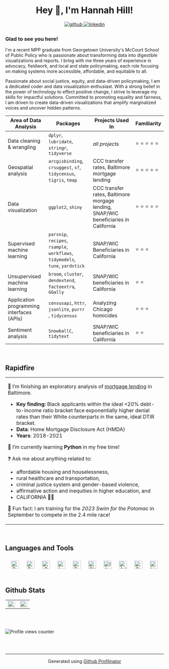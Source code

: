 # <div align="center">Hey 👋, I'm Hannah Hill!</div>  
  

<div align="center">
<a href="https://github.com/hill-hannah" target="_blank">
<img src=https://img.shields.io/badge/github-%2324292e.svg?&style=for-the-badge&logo=github&logoColor=white alt=github style="margin-bottom: 5px;" />
</a>
<a href="https://linkedin.com/in/hannahcorntasselhill" target="_blank">
<img src=https://img.shields.io/badge/linkedin-%231E77B5.svg?&style=for-the-badge&logo=linkedin&logoColor=white alt=linkedin style="margin-bottom: 5px;" />
</a>  
</div>  
  



### Glad to see you here!  
I'm a recent MPP graduate from Georgetown University's McCourt School of Public Policy who is passionate about transforming data into digestible visualizations and reports. I bring with me three years of experience in advocacy, fieldwork, and local and state policymaking, each role focusing on making systems more accessible, affordable, and equitable to all.

Passionate about social justice, equity, and data-driven policymaking, I am a dedicated coder and data visualization enthusiast. With a strong belief in the power of technology to effect positive change, I strive to leverage my skills for impactful solutions. Committed to promoting equality and fairness, I am driven to create data-driven visualizations that amplify marginalized voices and uncover hidden patterns.  
  
| Area of Data Analysis | Packages | Projects Used In | Familiarity |
| --- | --- | --- | -- |
| Data cleaning & wrangling |  `dplyr`, `lubridate`, `stringr`, `tidyverse` | *all projects* | :star: :star: :star: :star: :star: |
| Geospatial analysis | `arcgisbinding`, `crsuggest`, `sf`, `tidycensus`, `tigris`, `tmap` | CCC transfer rates, Baltimore mortgage lending | :star: :star: :star: :star: :star: |
| Data visualization | `ggplot2`, `shiny` | CCC transfer rates, Baltimore morgage lending, SNAP/WIC beneficiaries in California | :star: :star: :star: :star: :star: |
| Supervised machine learning | `parsnip`, `recipes`, `rsample`, `workflows`, `tidymodels`, `tune`, `yardstick` | SNAP/WIC Beneficiaries in California | :star: :star: :star: |
| Unsupervised machine learning | `broom`, `cluster`, `dendextend`, `factoextra`, `GGally` | SNAP/WIC beneficiaries in California | :star: :star: |
| Application programming interfaces (APIs) | `censusapi`, `httr`, `jsonlite`, `purrr `, `tidycensus` | Analyzing Chicago homicides | :star: :star: :star: | 
| Sentiment analysis | `SnowballC`, `tidytext` | SNAP/WIC beneficiaries in California | :star: :star: |



<br/>  


## Rapidfire  
<table><tr><td valign="top" width="100%">

🔭 I’m finishing an exploratory analysis of [mortgage lending](https://github.com/hill-hannah/baltimore-mortgage-lending.git) in Baltimore. 

- **Key finding:**
Black applicants within the ideal <20% debt-to-income ratio bracket face exponentially higher denial rates than their White counterparts in the same, ideal DTIR bracket.
- **Data**: Home Mortgage Disclosure Act (HMDA)
- **Years**: 2018-2021  
  

🌱 I’m currently learning **Python** in my free time!  
  

❓ Ask me about anything related to:
- affordable housing and houselessness,
- rural healthcare and transportation,
- criminal justice system and gender-based violence,
- affirmative action and inequities in higher education, and
- CALIFORNIA 🐻💙  
                                        

🌊 Fun fact: I am training for the *2023 Swim for the Potomac* in September to compete in the 2.4 mile race!  


</td><td valign="top" width="50%">



</td></tr></table>  

<br/>  


## Languages and Tools  
<div align="center">  
<a href="https://www.python.org/" target="_blank"><img style="margin: 10px" src="https://profilinator.rishav.dev/skills-assets/python-original.svg" alt="Python" height="25" /></a>  
<a href="https://www.gnu.org/software/bash/" target="_blank"><img style="margin: 10px" src="https://profilinator.rishav.dev/skills-assets/gnu_bash-icon.svg" alt="Bash" height="25" /></a>  
<a href="https://www.r-project.org/" target="_blank"><img style="margin: 10px" src="https://profilinator.rishav.dev/skills-assets/r.svg" alt="R" height="25" /></a>  
<a href="https://www.latex-project.org/" target="_blank"><img style="margin: 10px" src="https://profilinator.rishav.dev/skills-assets/latex.png" alt="LaTeX" height="25" /></a>  
<a href="https://www.tableau.com/" target="_blank"><img style="margin: 10px" src="https://profilinator.rishav.dev/skills-assets/tableau.svg" alt="Tableau" height="25" /></a>  
<a href="https://github.com/" target="_blank"><img style="margin: 10px" src="https://profilinator.rishav.dev/skills-assets/git-scm-icon.svg" alt="Git" height="25" /></a>  
<a href="https://www.adobe.com/in/products/illustrator.html" target="_blank"><img style="margin: 10px" src="https://profilinator.rishav.dev/skills-assets/adobe_illustrator-icon.svg" alt="Illustrator" height="25" /></a>  
<a href="https://www.adobe.com/in/products/indesign.html" target="_blank"><img style="margin: 10px" src="https://profilinator.rishav.dev/skills-assets/adobeindesign.svg" alt="Adobe InDesign" height="25" /></a>  
<a href="https://www.adobe.com/in/products/premiere.html" target="_blank"><img style="margin: 10px" src="https://profilinator.rishav.dev/skills-assets/adobepremierepro.png" alt="Premiere Pro" height="25" /></a>  
<a href="https://www.adobe.com/products/photoshop-lightroom.html" target="_blank"><img style="margin: 10px" src="https://profilinator.rishav.dev/skills-assets/lightroom.png" alt="Lightroom" height="25" /></a>  
</div>  

<br/>  


## Github Stats  
<table><tr><td valign="top" width="50%">

<img src="https://github-readme-stats.vercel.app/api?username=hill-hannah&show_icons=true&count_private=true&hide_border=true" align="left" style="width: 100%" />

</td><td valign="top" width="50%">

<img src="https://github-readme-stats.vercel.app/api/top-langs/?username=hill-hannah&hide_border=true&layout=compact" align="left" style="width: 100%" />

</td></tr></table>  

<br/>  

  

<br/>  

![Profile views counter](https://komarev.com/ghpvc/?username=hill-hannah&&style=flat-square)  
  

<br/>  


<br />

----
<div align="center">Generated using <a href="https://profilinator.rishav.dev/" target="_blank">Github Profilinator</a></div>

